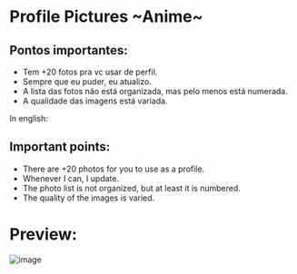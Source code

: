 # Profile Pictures ~Anime~

## Pontos importantes:

- Tem +20 fotos pra vc usar de perfil.
- Sempre que eu puder, eu atualizo.
- A lista das fotos não está organizada, mas pelo menos está numerada.
-  A qualidade das imagens está variada.

In english:

## Important points:

- There are +20 photos for you to use as a profile.
- Whenever I can, I update.
- The photo list is not organized, but at least it is numbered.
- The quality of the images is varied.

# Preview:

![image](https://user-images.githubusercontent.com/110054625/181130152-5d78a816-8c68-4712-9e48-21a50765556a.png)




